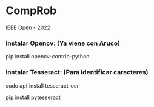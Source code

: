 # CompRob
IEEE Open - 2022

### Instalar Opencv: (Ya viene con Aruco)

pip install opencv-contrib-python
  
### Instalar Tesseract: (Para identificar caracteres)

sudo apt install tesseract-ocr

pip install pytesseract
